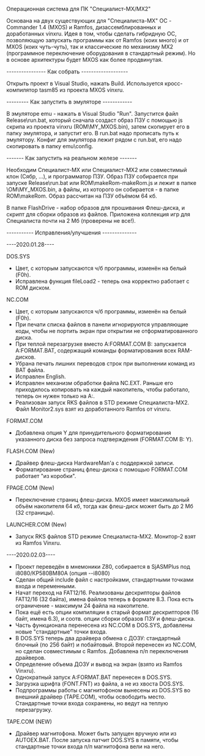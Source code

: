 Операционная система для ПК "Специалист-MX/MX2"

Основана на двух существующих для "Специалиста-MX" ОС - Commander 1.4 (MXOS) и Ramfos, дизассемблированных и доработанных vinxru.
Идея в том, чтобы сделать гибридную ОС, позволяющую запускать программы как от Ramfos (коих много) и от MXOS (коих чуть-чуть),
так и классические по механизму MX2 (программное переключение оборудования в стандартный режим). Но в основе архитектуры будет MXOS
как более продвинутая.

---------------- Как собрать -------------------

Открыть проект в Visual Studio, нажать Build. Используется кросс-компилятор tasm85 из проекта MXOS vinxru.

--------- Как запустить в эмуляторе ------------

В эмуляторе emu - нажать в Visual Studio "Run". Запустится файл Release\run.bat, который сначала создаст образ ПЗУ с помощью
js скрипа из проекта vinxru (ROM\MY_MXOS.bin), затем скопирует его в папку эмулятора, и запустит его. В run.bat надо прописать
путь к эмулятору. Конфиг для эмулятора лежит рядом с run.bat, его надо скопировать в папку emu\config.

------- Как запустить на реальном железе -------

Необходим Специалист-MX или Специалист-MX2 или совместимый клон (Сябр, ...), и программатор ПЗУ. Образ ПЗУ собирается при
запуске Release\run.bat или ROM\makeRom\-makeRom.js и лежит в папке \OM\MY_MXOS.bin, а файлы, из которого он собирается -
в папке ROM\makeRom. Образ рассчитан на ПЗУ объёмом 64 кб.

В папке FlashDrive - набор образов для прошивания Флеш-диска, и скрипт для сборки образов из файлов. Приложена коллекция игр
для Специалиста почти на 2 Мб (проверены не все!).

----------- Исправления/улучшения --------------

----2020.01.28----

DOS.SYS
- Цвет, с которым запускаются ч/б программы, изменён на белый (F0h).
- Исправлена функция fileLoad2 - теперь она корректно работает с ROM диском.

NC.COM
- Цвет, с которым запускаются ч/б программы, изменён на белый (F0h).
- При печати списка файлов в панели игнорируются управляющие коды, чтобы не портить экран при открытии не отформатированного диска.
- При теплой перезагрузке вместо A:FORMAT.COM B: запускается A:FORMAT.BAT, содержащий команды форматирования всех RAM-дисков.
- Убрана печать лишних переводов строк при выполнении команд из BAT файла.
- Исправлен English.
- Исправлен механизм обработки файла NC.EXT. Раньше его приходилось копировать на каждый накопитель, чтобы работало, теперь он нужен только на A:.
- Реализован запуск RKS файлов в STD режиме Специалиста-MX2. Файл Monitor2.sys взят из доработанного Ramfos от vinxru.

FORMAT.COM
- Добавлена опция Y для принудительного форматирования указанного диска без запроса подтверждения (FORMAT.COM B: Y).

FLASH.COM (New)
- Драйвер флеш-диска HardwareMan'a с поддержкой записи.
- Форматирование страниц флеш-диска с помощью FORMAT.COM работает "из коробки".

FPAGE.COM (New)
- Переключение страниц флеш-диска. MXOS имеет максимальный объём накопителя 64 кб, тогда как флеш-диск может быть до 2 Мб (32 страницы).

LAUNCHER.COM (New)
- Запуск RKS файлов STD режиме Специалиста-MX2. Монитор-2 взят из Ramfos Vinxru.

----2020.02.03----

- Проект переведён в мнемоники Z80, собирается в SjASMPlus под i8080/КР580ВМ80А (опция --i8080)
- Сделан общий include файл с настройками, стандартными точками входа и переменными.
- Начат переход на FAT12/16. Реализованы дескрипторы файлов FAT12/16 (32 байта), имена файлов теперь в формате 8.3. Пока есть ограничение - максимум 24 файла на накопителе.
- Пока ещё есть опции компиляции в старый формат дескрипторов (16 байт, имена 6.3), и соотв. опции сборки образов ПЗУ и флеш-диска.
- Часть функционала перенесена из NC.COM в DOS.SYS, добавлены новые "стандартные" точки входа.
- В DOS.SYS теперь два драйвера обмена с ДОЗУ: стандартный блочный (по 256 байт) и побайтовый. Второй перенесен из NC.COM, но сделан совместимым с Ramfos. Добавлена п/п переключения драйверов.
- Определение объема ДОЗУ и вывод на экран (взято из Ramfos Vinxru).
- Однократный запуск A:FORMAT.BAT перенесен в DOS.SYS.
- Загрузка шрифта (FONT.FNT) из файла, а не из хвоста DOS.SYS.
- Подпрограммы работы с магнитофоном вынесены из DOS.SYS во внешний драйвер (TAPE.COM), чтобы освободить место. Стандартные точки входа сохранены, но ведут на теплую перезагрузку.

TAPE.COM (NEW)
- Драйвер магнитофона. Может быть запущен вручную или из AUTOEX.BAT. После запуска патчит DOS.SYS в памяти, чтобы стандартные точки входа п/п магнитофона вели на него.
